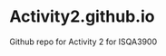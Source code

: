 # Activity2.github.io
 Github repo for Activity 2 for ISQA3900

<!Thank you for your interest in my site! This was certainly a challenging project for me, but it was a great refresher and there's just a ton of stuff I've learned from it. I hope you enjoy the site as much as I do now that it's complete.!>

<!This repo consists of 2 HTMLs and an index.md file. The Homepage data is essentially copied to the index.md file which Github uses to host the site. This should still allow me to link the 2 sites together so you have a simple, mildly entertaining browsing experience.!>

<!The Homepage is just a short "About me" page that I put together. I mostly was trying to experiment with CSS since my time with CSS and Perl was cut short in Spring '20 due to COVID. I challenged myself with that 2010's frosted glass aesthetic look that's become nearly ubiquitous in UI design.!>

<!Unfortunately it seems as though something with Github's default CSS methods they auto-incorporate into everyone's HTML causes an issue where the effect doesnt work. I have no clue why, but if you just open the HTMl file on your own, not from Github pages it works fine.!>

<!The 2nd page was certainly less demanding acting more as a proof that I know how to link sites together. I speng so much time working on page one I just feel burnt out thinking about the 2nd one.!>

<!Well anyway, thanks again! I hope you enjoy!!>
